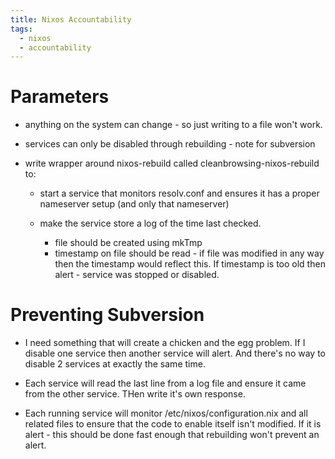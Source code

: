 ```yaml
---
title: Nixos Accountability
tags:
  - nixos
  - accountability
---
```


# Parameters

* anything on the system can change - so just writing to a file won't work.
* services can only be disabled through rebuilding - note for subversion
* write wrapper around nixos-rebuild called cleanbrowsing-nixos-rebuild to:
  
  * start a service that monitors resolv.conf and ensures it has a proper
    nameserver setup (and only that nameserver)
  * make the service store a log of the time last checked. 

    * file should be created using mkTmp
    * timestamp on file should be read - if file was modified in any way then
      the timestamp would reflect this. If timestamp is too old then alert -
      service was stopped or disabled.

# Preventing Subversion

* I need something that will create a chicken and the egg problem. If I disable
  one service then another service will alert. And there's no way to disable 2
  services at exactly the same time.

* Each service will read the last line from a log file and ensure it came from
  the other service. THen write it's own response.

* Each running service will monitor /etc/nixos/configuration.nix and all
  related files to ensure that the code to enable itself isn't modified.
  If it is alert - this should be done fast enough that rebuilding won't 
  prevent an alert.
